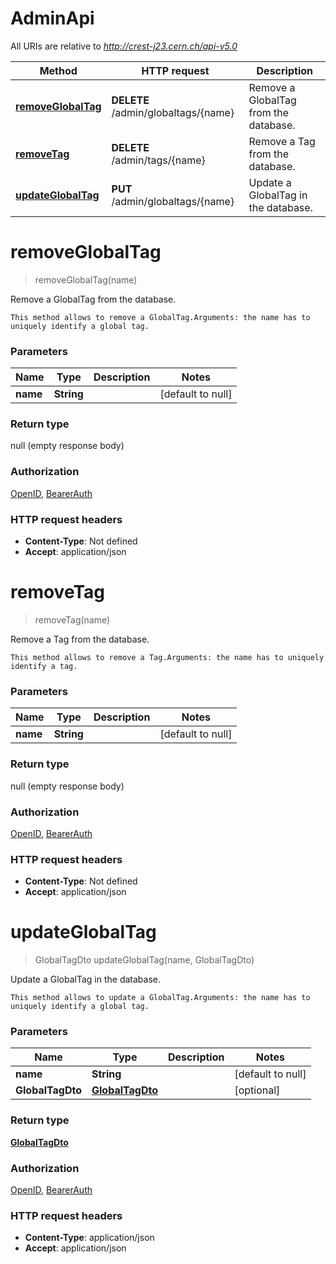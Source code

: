 # AdminApi

All URIs are relative to *http://crest-j23.cern.ch/api-v5.0*

| Method | HTTP request | Description |
|------------- | ------------- | -------------|
| [**removeGlobalTag**](AdminApi.md#removeGlobalTag) | **DELETE** /admin/globaltags/{name} | Remove a GlobalTag from the database. |
| [**removeTag**](AdminApi.md#removeTag) | **DELETE** /admin/tags/{name} | Remove a Tag from the database. |
| [**updateGlobalTag**](AdminApi.md#updateGlobalTag) | **PUT** /admin/globaltags/{name} | Update a GlobalTag in the database. |


<a name="removeGlobalTag"></a>
# **removeGlobalTag**
> removeGlobalTag(name)

Remove a GlobalTag from the database.

    This method allows to remove a GlobalTag.Arguments: the name has to uniquely identify a global tag.

### Parameters

|Name | Type | Description  | Notes |
|------------- | ------------- | ------------- | -------------|
| **name** | **String**|  | [default to null] |

### Return type

null (empty response body)

### Authorization

[OpenID](../README.md#OpenID), [BearerAuth](../README.md#BearerAuth)

### HTTP request headers

- **Content-Type**: Not defined
- **Accept**: application/json

<a name="removeTag"></a>
# **removeTag**
> removeTag(name)

Remove a Tag from the database.

    This method allows to remove a Tag.Arguments: the name has to uniquely identify a tag.

### Parameters

|Name | Type | Description  | Notes |
|------------- | ------------- | ------------- | -------------|
| **name** | **String**|  | [default to null] |

### Return type

null (empty response body)

### Authorization

[OpenID](../README.md#OpenID), [BearerAuth](../README.md#BearerAuth)

### HTTP request headers

- **Content-Type**: Not defined
- **Accept**: application/json

<a name="updateGlobalTag"></a>
# **updateGlobalTag**
> GlobalTagDto updateGlobalTag(name, GlobalTagDto)

Update a GlobalTag in the database.

    This method allows to update a GlobalTag.Arguments: the name has to uniquely identify a global tag.

### Parameters

|Name | Type | Description  | Notes |
|------------- | ------------- | ------------- | -------------|
| **name** | **String**|  | [default to null] |
| **GlobalTagDto** | [**GlobalTagDto**](../Models/GlobalTagDto.md)|  | [optional] |

### Return type

[**GlobalTagDto**](../Models/GlobalTagDto.md)

### Authorization

[OpenID](../README.md#OpenID), [BearerAuth](../README.md#BearerAuth)

### HTTP request headers

- **Content-Type**: application/json
- **Accept**: application/json

